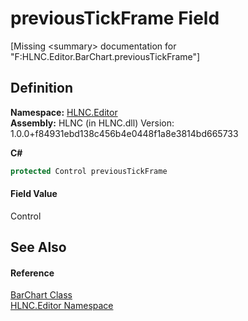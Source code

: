 # previousTickFrame Field


\[Missing &lt;summary&gt; documentation for "F:HLNC.Editor.BarChart.previousTickFrame"\]



## Definition
**Namespace:** <a href="N_HLNC_Editor">HLNC.Editor</a>  
**Assembly:** HLNC (in HLNC.dll) Version: 1.0.0+f84931ebd138c456b4e0448f1a8e3814bd665733

**C#**
``` C#
protected Control previousTickFrame
```



#### Field Value
Control

## See Also


#### Reference
<a href="T_HLNC_Editor_BarChart">BarChart Class</a>  
<a href="N_HLNC_Editor">HLNC.Editor Namespace</a>  
